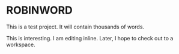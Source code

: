 # ROBINWORD
This is a test project.  It will contain thousands of words.

This is interesting.  I am editing inline.  Later, I hope to check out to a workspace.  

